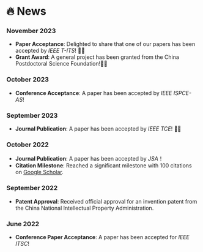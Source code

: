 # 🔥 News

### November 2023
- **Paper Acceptance**: Delighted to share that one of our papers has been accepted by *IEEE T-ITS*! 🎉🎉
- **Grant Award**: A general project has been granted from the China Postdoctoral Science Foundation!🎉🎉

### October 2023
- **Conference Acceptance**: A paper has been accepted by *IEEE ISPCE-AS*!

### September 2023
- **Journal Publication**: A paper has been accepted by *IEEE TCE*! 🎉🎉

### October 2022
- **Journal Publication**: A paper has been accepted by *JSA*！ 
- **Citation Milestone**: Reached a significant milestone with 100 citations on [Google Scholar](https://scholar.google.com/citations?user=DK5avZUAAAAJ). 

### September 2022
- **Patent Approval**: Received official approval for an invention patent from the China National Intellectual Property Administration. 

### June 2022
- **Conference Paper Acceptance**: A paper has been accepted for *IEEE ITSC*!
